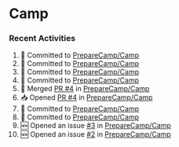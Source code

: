 # Camp

### Recent Activities
<!--START_SECTION:activity-->
1. 📝 Committed to [PrepareCamp/Camp](https://github.com/PrepareCamp/Camp/commit/ad2b94a9cb0815f8b08a15bb7ff4a787e73d19f1)
2. 📝 Committed to [PrepareCamp/Camp](https://github.com/PrepareCamp/Camp/commit/cbfebbcdbbead81205583f493359c1473f480962)
3. 📝 Committed to [PrepareCamp/Camp](https://github.com/PrepareCamp/Camp/commit/d199e7f913ebdcc1473374a548fd5a2a690ad71e)
4. 📝 Committed to [PrepareCamp/Camp](https://github.com/PrepareCamp/Camp/commit/52ec03b14b878ed0798f54beed3b1903f3a9a9df)
5. 🔀 Merged [PR #4](https://github.com/PrepareCamp/Camp/pull/4) in [PrepareCamp/Camp](https://github.com/PrepareCamp/Camp)
6. 📥 Opened [PR #4](https://github.com/PrepareCamp/Camp/pull/4) in [PrepareCamp/Camp](https://github.com/PrepareCamp/Camp)
7. 📝 Committed to [PrepareCamp/Camp](https://github.com/PrepareCamp/Camp/commit/52ec03b14b878ed0798f54beed3b1903f3a9a9df)
8. 📝 Committed to [PrepareCamp/Camp](https://github.com/PrepareCamp/Camp/commit/0b9c35713782c6c588b170239ea8ed7931538f01)
9. 🆕 Opened an issue [#3](https://github.com/PrepareCamp/Camp/issues/3) in [PrepareCamp/Camp](https://github.com/PrepareCamp/Camp)
10. 🆕 Opened an issue [#2](https://github.com/PrepareCamp/Camp/issues/2) in [PrepareCamp/Camp](https://github.com/PrepareCamp/Camp)
<!--END_SECTION:activity-->
